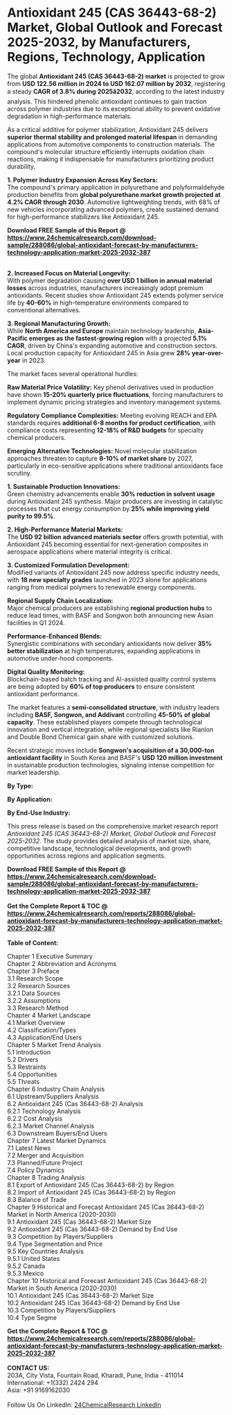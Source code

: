 <h1>Antioxidant 245 (CAS 36443-68-2) Market, Global Outlook and Forecast 2025-2032, by Manufacturers, Regions, Technology, Application</h1><p>The global <strong>Antioxidant 245 (CAS 36443-68-2) market</strong> is projected to grow from <strong>USD 122.56 million in 2024 to USD 162.07 million by 2032</strong>, registering a steady <strong>CAGR of 3.8% during 2025â2032</strong>, according to the latest industry analysis. This hindered phenolic antioxidant continues to gain traction across polymer industries due to its exceptional ability to prevent oxidative degradation in high-performance materials.</p><p>As a critical additive for polymer stabilization, Antioxidant 245 delivers <strong>superior thermal stability and prolonged material lifespan</strong> in demanding applications from automotive components to construction materials. The compound's molecular structure efficiently interrupts oxidation chain reactions, making it indispensable for manufacturers prioritizing product durability.</p><p><strong>1. Polymer Industry Expansion Across Key Sectors:</strong><br>
The compound's primary application in polyurethane and polyformaldehyde production benefits from <strong>global polyurethane market growth projected at 4.2% CAGR through 2030</strong>. Automotive lightweighting trends, with 68% of new vehicles incorporating advanced polymers, create sustained demand for high-performance stabilizers like Antioxidant 245.</p><div><b>Download FREE Sample of this Report @ 
            <a href="https://www.24chemicalresearch.com/download-sample/288086/global-antioxidant-forecast-by-manufacturers-technology-application-market-2025-2032-387">
            https://www.24chemicalresearch.com/download-sample/288086/global-antioxidant-forecast-by-manufacturers-technology-application-market-2025-2032-387</a></b></div><br><p><strong>2. Increased Focus on Material Longevity:</strong><br>
With polymer degradation causing <strong>over USD 1 billion in annual material losses</strong> across industries, manufacturers increasingly adopt premium antioxidants. Recent studies show Antioxidant 245 extends polymer service life by <strong>40-60%</strong> in high-temperature environments compared to conventional alternatives.</p><p><strong>3. Regional Manufacturing Growth:</strong><br>
While <strong>North America and Europe</strong> maintain technology leadership, <strong>Asia-Pacific emerges as the fastest-growing region</strong> with a projected <strong>5.1% CAGR</strong>, driven by China's expanding automotive and construction sectors. Local production capacity for Antioxidant 245 in Asia grew <strong>28% year-over-year</strong> in 2023.</p><p>The market faces several operational hurdles:</p><p><strong>Raw Material Price Volatility:</strong> Key phenol derivatives used in production have shown <strong>15-20% quarterly price fluctuations</strong>, forcing manufacturers to implement dynamic pricing strategies and inventory management systems.</p><p><strong>Regulatory Compliance Complexities:</strong> Meeting evolving REACH and EPA standards requires <strong>additional 6-8 months for product certification</strong>, with compliance costs representing <strong>12-18% of R&amp;D budgets</strong> for specialty chemical producers.</p><p><strong>Emerging Alternative Technologies:</strong> Novel molecular stabilization approaches threaten to capture <strong>8-10% of market share</strong> by 2027, particularly in eco-sensitive applications where traditional antioxidants face scrutiny.</p><p><strong>1. Sustainable Production Innovations:</strong><br>
Green chemistry advancements enable <strong>30% reduction in solvent usage</strong> during Antioxidant 245 synthesis. Major producers are investing in catalytic processes that cut energy consumption by <strong>25% while improving yield purity to 99.5%</strong>.</p><p><strong>2. High-Performance Material Markets:</strong><br>
The <strong>USD 92 billion advanced materials sector</strong> offers growth potential, with Antioxidant 245 becoming essential for next-generation composites in aerospace applications where material integrity is critical.</p><p><strong>3. Customized Formulation Development:</strong><br>
Modified variants of Antioxidant 245 now address specific industry needs, with <strong>18 new specialty grades</strong> launched in 2023 alone for applications ranging from medical polymers to renewable energy components.</p><p><strong>Regional Supply Chain Localization:</strong><br>
	Major chemical producers are establishing <strong>regional production hubs</strong> to reduce lead times, with BASF and Songwon both announcing new Asian facilities in Q1 2024.</p><p><strong>Performance-Enhanced Blends:</strong><br>
	Synergistic combinations with secondary antioxidants now deliver <strong>35% better stabilization</strong> at high temperatures, expanding applications in automotive under-hood components.</p><p><strong>Digital Quality Monitoring:</strong><br>
	Blockchain-based batch tracking and AI-assisted quality control systems are being adopted by <strong>60% of top producers</strong> to ensure consistent antioxidant performance.</p><p>The market features a <strong>semi-consolidated structure</strong>, with industry leaders including <strong>BASF, Songwon, and Addivant</strong> controlling <strong>45-50% of global capacity</strong>. These established players compete through technological innovation and vertical integration, while regional specialists like Rianlon and Double Bond Chemical gain share with customized solutions.</p><p>Recent strategic moves include <strong>Songwon's acquisition of a 30,000-ton antioxidant facility</strong> in South Korea and BASF's <strong>USD 120 million investment</strong> in sustainable production technologies, signaling intense competition for market leadership.</p><p><strong>By Type:</strong></p><p><strong>By Application:</strong></p><p><strong>By End-Use Industry:</strong></p><p>This press release is based on the comprehensive market research report <em>Antioxidant 245 (CAS 36443-68-2) Market, Global Outlook and Forecast 2025-2032</em>. The study provides detailed analysis of market size, share, competitive landscape, technological developments, and growth opportunities across regions and application segments.</p><div><b>Download FREE Sample of this Report @ 
            <a href="https://www.24chemicalresearch.com/download-sample/288086/global-antioxidant-forecast-by-manufacturers-technology-application-market-2025-2032-387">
            https://www.24chemicalresearch.com/download-sample/288086/global-antioxidant-forecast-by-manufacturers-technology-application-market-2025-2032-387</a></b></div><br><div><b>Get the Complete Report & TOC @ 
            <a href="https://www.24chemicalresearch.com/reports/288086/global-antioxidant-forecast-by-manufacturers-technology-application-market-2025-2032-387">
            https://www.24chemicalresearch.com/reports/288086/global-antioxidant-forecast-by-manufacturers-technology-application-market-2025-2032-387</a></b></div><br>
            <b>Table of Content:</b><p>Chapter 1 Executive Summary<br />
Chapter 2 Abbreviation and Acronyms<br />
Chapter 3 Preface<br />
3.1 Research Scope<br />
3.2 Research Sources<br />
3.2.1 Data Sources<br />
3.2.2 Assumptions<br />
3.3 Research Method<br />
Chapter 4 Market Landscape<br />
4.1 Market Overview<br />
4.2 Classification/Types<br />
4.3 Application/End Users<br />
Chapter 5 Market Trend Analysis<br />
5.1 Introduction<br />
5.2 Drivers<br />
5.3 Restraints<br />
5.4 Opportunities<br />
5.5 Threats<br />
Chapter 6 Industry Chain Analysis<br />
6.1 Upstream/Suppliers Analysis<br />
6.2 Antioxidant 245 (Cas 36443-68-2) Analysis<br />
6.2.1 Technology Analysis<br />
6.2.2 Cost Analysis<br />
6.2.3 Market Channel Analysis<br />
6.3 Downstream Buyers/End Users<br />
Chapter 7 Latest Market Dynamics<br />
7.1 Latest News<br />
7.2 Merger and Acquisition<br />
7.3 Planned/Future Project<br />
7.4 Policy Dynamics<br />
Chapter 8 Trading Analysis<br />
8.1 Export of Antioxidant 245 (Cas 36443-68-2) by Region<br />
8.2 Import of Antioxidant 245 (Cas 36443-68-2) by Region<br />
8.3 Balance of Trade<br />
Chapter 9 Historical and Forecast Antioxidant 245 (Cas 36443-68-2) Market in North America (2020-2030)<br />
9.1 Antioxidant 245 (Cas 36443-68-2) Market Size<br />
9.2 Antioxidant 245 (Cas 36443-68-2) Demand by End Use<br />
9.3 Competition by Players/Suppliers<br />
9.4 Type Segmentation and Price<br />
9.5 Key Countries Analysis<br />
9.5.1 United States<br />
9.5.2 Canada<br />
9.5.3 Mexico<br />
Chapter 10 Historical and Forecast Antioxidant 245 (Cas 36443-68-2) Market in South America (2020-2030)<br />
10.1 Antioxidant 245 (Cas 36443-68-2) Market Size<br />
10.2 Antioxidant 245 (Cas 36443-68-2) Demand by End Use<br />
10.3 Competition by Players/Suppliers<br />
10.4 Type Segme</p><div><b>Get the Complete Report & TOC @ 
            <a href="https://www.24chemicalresearch.com/reports/288086/global-antioxidant-forecast-by-manufacturers-technology-application-market-2025-2032-387">
            https://www.24chemicalresearch.com/reports/288086/global-antioxidant-forecast-by-manufacturers-technology-application-market-2025-2032-387</a></b></div><br><b>CONTACT US:</b><br>
            203A, City Vista, Fountain Road, Kharadi, Pune, India - 411014<br>
            International: +1(332) 2424 294<br>
            Asia: +91 9169162030 <br><br>
            Follow Us On LinkedIn: <a href="https://www.linkedin.com/company/24chemicalresearch/">24ChemicalResearch LinkedIn</a>